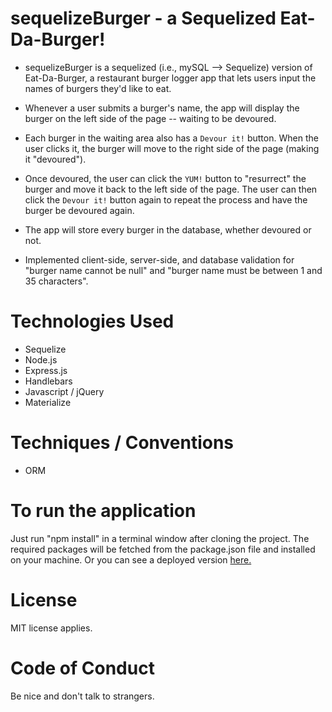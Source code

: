 # sequelizeBurger - a Sequelized Eat-Da-Burger!

* sequelizeBurger is a sequelized (i.e., mySQL --> Sequelize) version of Eat-Da-Burger, a restaurant burger logger app that lets users input the names of burgers they'd like to eat.

* Whenever a user submits a burger's name, the app will display the burger on the left side of the page -- waiting to be devoured.

* Each burger in the waiting area also has a `Devour it!` button. When the user clicks it, the burger will move to the right side of the page (making it "devoured").

* Once devoured, the user can click the `YUM!` button to "resurrect" the burger and move it back to the left side of the page. The user can then click the `Devour it!` button again to repeat the process and have the burger be devoured again.

* The app will store every burger in the database, whether devoured or not.

* Implemented client-side, server-side, and database validation for "burger name cannot be null" and "burger name must be between 1 and 35 characters".

# Technologies Used
* Sequelize
* Node.js
* Express.js
* Handlebars
* Javascript / jQuery
* Materialize

# Techniques / Conventions
* ORM

# To run the application
Just run "npm install" in a terminal window after cloning the project. The required packages will be fetched from the package.json file and installed on your machine. Or you can see a deployed version [here.](https://fast-spire-44540.herokuapp.com/)

# License
MIT license applies.

# Code of Conduct
Be nice and don't talk to strangers.
